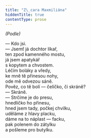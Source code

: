 ```yaml
---
title: "Z\_cara Maxmiliána"
hiddenTitle: true
contentType: prose
---
```


_(Podle)_

— Kdo jsi.  
— Jsemť já dochtor líkař,  
ten zpod kamenného mostu,  
já jsem apatykář  
s kopytem a chvostem.  
Léčím boláky a vředy,  
ke mně tě přinesou nohy,  
ode mě odvezou sáně.  
Pověz, co tě bolí — čelíčko, či skráně?  
— Skráně.  
— Strčíme je do presu,  
hnedličko ho přinesu,  
hned jsem tady, počkej chvilku,  
uděláme z hlavy placku,  
dáme na to náplast — facku,  
pak polenem do zátylku  
a pošleme pro butylku.
